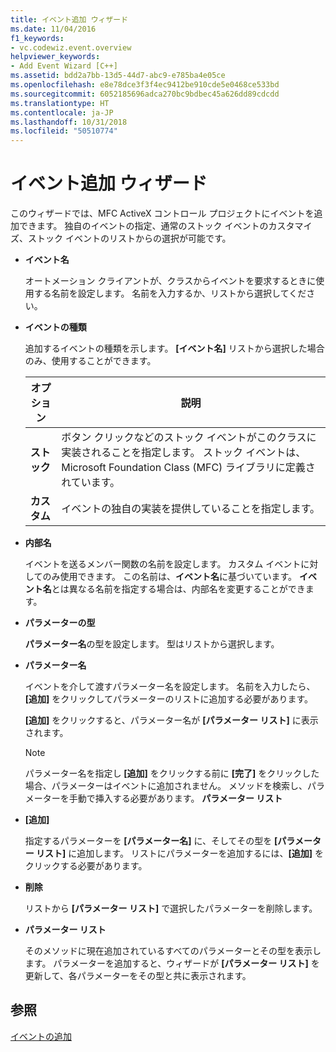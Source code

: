 ```yaml
---
title: イベント追加 ウィザード
ms.date: 11/04/2016
f1_keywords:
- vc.codewiz.event.overview
helpviewer_keywords:
- Add Event Wizard [C++]
ms.assetid: bdd2a7bb-13d5-44d7-abc9-e785ba4e05ce
ms.openlocfilehash: e8e78dce3f3f4ec9412be910cde5e0468ce533bd
ms.sourcegitcommit: 6052185696adca270bc9bdbec45a626dd89cdcdd
ms.translationtype: HT
ms.contentlocale: ja-JP
ms.lasthandoff: 10/31/2018
ms.locfileid: "50510774"
---
```

# <a name="add-event-wizard"></a>イベント追加 ウィザード

このウィザードでは、MFC ActiveX コントロール プロジェクトにイベントを追加できます。 独自のイベントの指定、通常のストック イベントのカスタマイズ、ストック イベントのリストからの選択が可能です。

- **イベント名**

   オートメーション クライアントが、クラスからイベントを要求するときに使用する名前を設定します。 名前を入力するか、リストから選択してください。

- **イベントの種類**

   追加するイベントの種類を示します。 **[イベント名]** リストから選択した場合のみ、使用することができます。

   |オプション|説明|
   |------------|-----------------|
   |**ストック**|ボタン クリックなどのストック イベントがこのクラスに実装されることを指定します。 ストック イベントは、Microsoft Foundation Class (MFC) ライブラリに定義されています。|
   |**カスタム**|イベントの独自の実装を提供していることを指定します。|

- **内部名**

   イベントを送るメンバー関数の名前を設定します。 カスタム イベントに対してのみ使用できます。 この名前は、**イベント名**に基づいています。 **イベント名**とは異なる名前を指定する場合は、内部名を変更することができます。

- **パラメーターの型**

   **パラメーター名**の型を設定します。 型はリストから選択します。

- **パラメーター名**

   イベントを介して渡すパラメーター名を設定します。 名前を入力したら、**[追加]** をクリックしてパラメーターのリストに追加する必要があります。

   **[追加]** をクリックすると、パラメーター名が **[パラメーター リスト]** に表示されます。

   > [!NOTE]
   > パラメーター名を指定し **[追加]** をクリックする前に **[完了]** をクリックした場合、パラメーターはイベントに追加されません。 メソッドを検索し、パラメーターを手動で挿入する必要があります。 **パラメーター リスト**

- **[追加]**

   指定するパラメーターを **[パラメーター名]** に、そしてその型を **[パラメーター リスト]** に追加します。 リストにパラメーターを追加するには、**[追加]** をクリックする必要があります。

- **削除**

   リストから **[パラメーター リスト]** で選択したパラメーターを削除します。

- **パラメーター リスト**

   そのメソッドに現在追加されているすべてのパラメーターとその型を表示します。 パラメーターを追加すると、ウィザードが **[パラメーター リスト]** を更新して、各パラメーターをその型と共に表示されます。

## <a name="see-also"></a>参照

[イベントの追加](../ide/adding-an-event-visual-cpp.md)